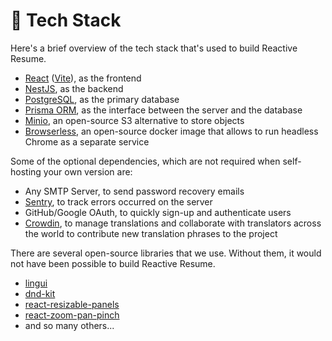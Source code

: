 # 🎒 Tech Stack

Here's a brief overview of the tech stack that's used to build Reactive Resume.

* [React](https://react.dev/) ([Vite](https://vitejs.dev/)), as the frontend
* [NestJS](https://nestjs.com/), as the backend
* [PostgreSQL](https://www.postgresql.org/), as the primary database
* [Prisma ORM](https://www.prisma.io/), as the interface between the server and the database
* [Minio](https://min.io/), an open-source S3 alternative to store objects
* [Browserless](https://www.browserless.io/), an open-source docker image that allows to run headless Chrome as a separate service

Some of the optional dependencies, which are not required when self-hosting your own version are:

* Any SMTP Server, to send password recovery emails
* [Sentry](https://sentry.io/), to track errors occurred on the server
* GitHub/Google OAuth, to quickly sign-up and authenticate users
* [Crowdin](https://crowdin.com/), to manage translations and collaborate with translators across the world to contribute new translation phrases to the project

There are several open-source libraries that we use. Without them, it would not have been possible to build Reactive Resume.

* [lingui](https://lingui.dev/)
* [dnd-kit](https://dndkit.com/)
* [react-resizable-panels](https://github.com/bvaughn/react-resizable-panels)
* [react-zoom-pan-pinch](https://github.com/BetterTyped/react-zoom-pan-pinch)
* and so many others...
